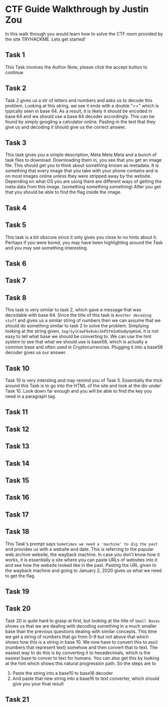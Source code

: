 # CTF Guide Walkthrough by Justin Zou
In this walk through you would learn how to solve the CTF room provided by the site TRYHACKME. Lets get started!

## Task 1
This Task involves the Author Note, please click the accept button to continue
## Task 2
Task 2 gives us a str of letters and numbers and asks us to decode this problem. Looking at this string, we see it ends with a double "==" which is typically seen in base 64. As a result, it is likely it should be encoded in base 64 and we should use a base 64 decoder accordingly. This can be found by simply googling a calculator online. Pasting in the text that they give us and decoding it should give us the correct answer.

## Task 3
This task gives you a simple description, Meta Meta Meta and a bunch of task files to download. Downloading them in, you see that you get an image file. This should get you to think about something known as metadata. It is something that every image that you take with your phone contains and is on most images online unless they were stripped away by the website. Depending on what OS you are using there are different ways of getting the meta data from this image. (something something something) After you get that you should be able to find the flag inside the image.
## Task 4

## Task 5
This task is a bit obscure since it only gives you close to no hints about it. Perhaps if you were bored, you may have been highlighting around the Task and you may see something interesting.
## Task 6
## Task 7
## Task 8
This task is very similar to task 2, which gave a message that was decodable with base 64. Since the title of this task is `Another decoding stuff` and gives us a similar string of numbers then we can assume that we should do something similar to task 2 to solve the problem. Simplying looking at the string given, `3agrSy1CewF9v8ukcSkPSYm3oKUoByUpKG4L` it is not easy to tell what base we should be converting to. We can use the hint system to see that what we should use is base58, which is actually a common base and often used in Cryptocurrencies. Plugging it into a base58 decoder gives us our answer.
## Task 10
Task 10 is very intersting and may remind you of Task 5. Essentially the trick around this Task is to go into the HTML of the site and look at the div under Task 10. Look down far enough and you will be able to find the key you need in a paragraph tag. 
## Task 11
## Task 12
## Task 13
## Task 14
## Task 15
## Task 16
## Task 17
## Task 18
This Task's prompt says `Sometimes we need a 'machine' to dig the past` and provides us with a website and date. This is referring to the popular web archive website, the wayback machine. In case you don't know how it works, it is essentially a site where you can paste URLs of websites into it and see how the website looked like in the past. Pasting the URL given to the wayback machine and going to January 2, 2020 gives us what we need to get the flag.
## Task 19
## Task 20
Task 20 is quite hard to grasp at first, but looking at the title of `Small Bases` shows us that we are dealing with decoding something in a much smaller base than the previous questions dealing with similar concepts. This time we get a string of numbers that go from 0-9 but not above that which shows how this is a string in base 10. We now have to convert this to ascii (numbers that represent text) somehow and then convert that to text. The easiest way to do this is by converting it to hexadecimals, which is the easiest base to conver to text for humans. You can also get this by looking at the hint which shows this natural progression path. So the steps are to 
1. Paste the string into a base10 to base16 decoder
2. And paste that new string into a base16 to text converter, which should give you your final result
## Task 21